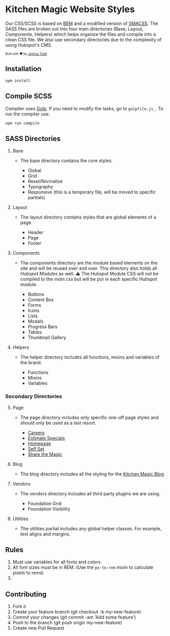  # Kitchen Magic Website Styles

Our CSS/SCSS is based on [BEM](http://getbem.com/introduction/) and a modified version of [SMACSS](https://smacss.com/). The SASS files are broken out into four main directories (Base, Layout, Components, Helpers) which helps organize the files and compile into a clean CSS file. We also use secondary directories due to the complexity of using Hubspot's CMS.

<sub><sup>Built with ❤️  by [Joshua Todd](https://github.com/Eruedraith)</sub></sup>

## Installation
```
npm install
```

## Compile SCSS
Compiler uses [Gulp](https://gulpjs.com/). If you need to modify the tasks, go to  `gulpfile.js_`.
To run the compiler use: 

```
npm run compile
```

## SASS Directories
1. Base

    * The base directory contains the core styles.

        * Global
        * Grid 
        * Reset/Normalize
        * Typography
        * Responsive (this is a temporary file, will be moved to specific partials)

2. Layout

    * The layout directory contains styles that are global elements of a page.

        * Header
        * Page
        * Footer

3. Components

    * The components directory are the module based elements on the site and will be reused over and over. This directory also holds all *Hubspot Modules* as well. ⚠️ The Hubspot Module CSS will not be compiled to the _main.css_ but will be put in each specific Hubspot module.

        * Buttons
        * Content Box
        * Forms
        * Icons
        * Lists
        * Modals 
        * Progress Bars
        * Tables
        * Thumbnail Gallery

4. Helpers

    * The helper directory includes all functions, mixins and variables of the brand.

        * Functions
        * Mixins
        * Variables


### Secondary Directories

5. Page

    * The page directory includes only specific one-off page styles and should only be used as a last resort.

        * [Careers](https://www.kitchenmagic.com/careers)
        * [Estimate Specials](https://www.kitchenmagic.com/estimate-specials)
        * [Homepage](https://www.kitchenmagic.com)
        * [Self Set](https://www.kitchenmagic.com/appointment)
        * [Share the Magic](https://www.kitchenmagic.com/share)   

6. Blog 

    * The blog directory includes all the styling for the [Kitchen Magic Blog](https://www.kitchenmagic.com/blog).

7. Vendors

    * The vendors directory includes all third party plugins we are using.

        * Foundation Grid
        * Foundation Visibility

8. Utilities 

    * The utilities partial includes any global helper classes. For example, text aligns and margins.


## Rules

1. Must use variables for all fonts and colors.
2. All font sizes must be in REM. (Use the `px-to-rem` mixin to calculate pixels to rems)
3. 


## Contributing
1. Fork it
2. Create your feature branch (git checkout -b my-new-feature)
3. Commit your changes (git commit -am 'Add some feature')
4. Push to the branch (git push origin my-new-feature)
5. Create new Pull Request